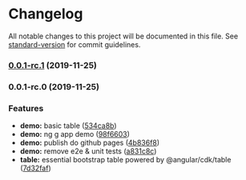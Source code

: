 # Changelog

All notable changes to this project will be documented in this file. See [standard-version](https://github.com/conventional-changelog/standard-version) for commit guidelines.

### [0.0.1-rc.1](https://github.com/modernweb-pl/angular-cdk-bootstrap/compare/v0.0.1-rc.0...v0.0.1-rc.1) (2019-11-25)

### 0.0.1-rc.0 (2019-11-25)


### Features

* **demo:** basic table ([534ca8b](https://github.com/modernweb-pl/angular-cdk-bootstrap/commit/534ca8bc045455eb9f3012ecdd279fe79e69de50))
* **demo:** ng g app demo ([98f6603](https://github.com/modernweb-pl/angular-cdk-bootstrap/commit/98f66034b11467db90266286967162c6d7a3fa9e))
* **demo:** publish do github pages ([4b836f8](https://github.com/modernweb-pl/angular-cdk-bootstrap/commit/4b836f83afbbee471572ab8bf73efab4a9d9f96b))
* **demo:** remove e2e & unit tests ([a831c8c](https://github.com/modernweb-pl/angular-cdk-bootstrap/commit/a831c8c8dd787d603442798e419428170d8b9ea5))
* **table:** essential bootstrap table powered by @angular/cdk/table ([7d32faf](https://github.com/modernweb-pl/angular-cdk-bootstrap/commit/7d32fafbca41665aadabc95abd56ac6738e73338))

